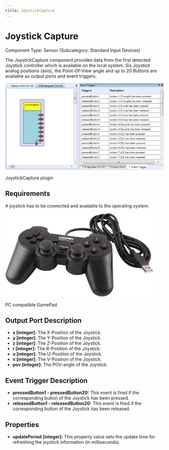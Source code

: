 ```yaml
---
title: JoystickCapture
---
```


# Joystick Capture

Component Type: Sensor (Subcategory: Standard Input Devices)

The JoystickCapture component provides data from the first detected Joystick controller which is available on the local system. Six Joystick analog positions (axis), the Point-Of-View angle and up to 20 Buttons are available as output ports and event triggers.

![Screenshot: JoystickCapture plugin](img/joystickcapture.jpg "Screenshot: JoystickCapture plugin")

JoystickCapture plugin

## Requirements

A joystick has to be connected and available to the operating system.

![PC compatible GamePad](img/gamepad.jpg "PC compatible GamePad")

PC compatible GamePad

## Output Port Description

*   **x \[integer\]:** The X-Position of the Joystick.
*   **y \[integer\]:** The Y-Position of the Joystick.
*   **z \[integer\]:** The Z-Position of the Joystick.
*   **r \[integer\]:** The R-Position of the Joystick.
*   **u \[integer\]:** The U-Position of the Joystick.
*   **v \[integer\]:** The V-Position of the Joystick.
*   **pov \[integer\]:** The POV-angle of the Joystick.

## Event Trigger Description

*   **pressedButton1 - pressedButton20:** This event is fired if the corresponding button of the Joystick has been pressed.
*   **releasedButton1 - releasedButton20:** This event is fired if the corresponding button of the Joystick has been released.

## Properties

*   **updatePeriod \[integer\]:** This property value sets the update time for refreshing the joystick information (in milliseconds).